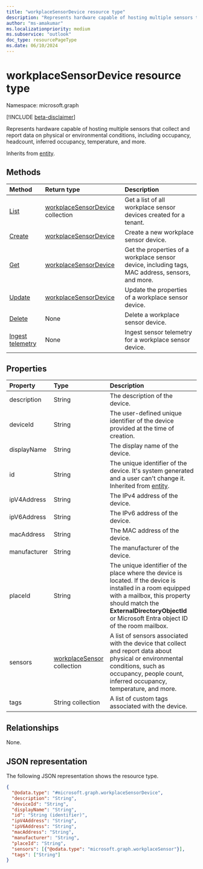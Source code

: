 ```yaml
---
title: "workplaceSensorDevice resource type"
description: "Represents hardware capable of hosting multiple sensors that collect and report data on physical or environmental conditions, including occupancy, headcount, inferred occupancy, temperature, and more."
author: "ms-amakumar"
ms.localizationpriority: medium
ms.subservice: "outlook"
doc_type: resourcePageType
ms.date: 06/10/2024
---
```


# workplaceSensorDevice resource type

Namespace: microsoft.graph

[!INCLUDE [beta-disclaimer](../../includes/beta-disclaimer.md)]

Represents hardware capable of hosting multiple sensors that collect and report data on physical or environmental conditions, including occupancy, headcount, inferred occupancy, temperature, and more.

Inherits from [entity](../resources/entity.md).

## Methods

|Method|Return type|Description|
|:---|:---|:---|
|[List](../api/workplace-list-sensordevices.md)|[workplaceSensorDevice](../resources/workplacesensordevice.md) collection|Get a list of all workplace sensor devices created for a tenant.|
|[Create](../api/workplace-post-sensordevices.md)|[workplaceSensorDevice](../resources/workplacesensordevice.md)|Create a new workplace sensor device.|
|[Get](../api/workplacesensordevice-get.md)|[workplaceSensorDevice](../resources/workplacesensordevice.md)|Get the properties of a workplace sensor device, including tags, MAC address, sensors, and more.|
|[Update](../api/workplacesensordevice-update.md)|[workplaceSensorDevice](../resources/workplacesensordevice.md)|Update the properties of a workplace sensor device.|
|[Delete](../api/workplacesensordevice-delete.md)|None|Delete a workplace sensor device.|
|[Ingest telemetry](../api/workplacesensordevice-ingesttelemetry.md)|None|Ingest sensor telemetry for a workplace sensor device.|

## Properties

|Property|Type|Description|
|:---|:---|:---|
|description|String| The description of the device. |
|deviceId|String| The user-defined unique identifier of the device provided at the time of creation. |
|displayName|String| The display name of the device. |
|id|String| The unique identifier of the device. It's system generated and a user can't change it. Inherited from [entity](../resources/entity.md).|
|ipV4Address|String| The IPv4 address of the device. |
|ipV6Address|String| The IPv6 address of the device. |
|macAddress|String| The MAC address of the device. |
|manufacturer|String| The manufacturer of the device. |
|placeId|String| The unique identifier of the place where the device is located. If the device is installed in a room equipped with a mailbox, this property should match the **ExternalDirectoryObjectId** or Microsoft Entra object ID of the room mailbox. |
|sensors|[workplaceSensor](../resources/workplacesensor.md) collection| A list of sensors associated with the device that collect and report data about physical or environmental conditions, such as occupancy, people count, inferred occupancy, temperature, and more. |
|tags|String collection| A list of custom tags associated with the device. |

## Relationships

None.

## JSON representation

The following JSON representation shows the resource type.

<!-- {
  "blockType": "resource",
  "keyProperty": "id",
  "@odata.type": "microsoft.graph.workplaceSensorDevice",
  "baseType": "microsoft.graph.entity",
  "openType": false
}
-->
``` json
{
  "@odata.type": "#microsoft.graph.workplaceSensorDevice",
  "description": "String",
  "deviceId": "String",
  "displayName": "String",
  "id": "String (identifier)",
  "ipV4Address": "String",
  "ipV6Address": "String",
  "macAddress": "String",
  "manufacturer": "String",
  "placeId": "String",
  "sensors": [{"@odata.type": "microsoft.graph.workplaceSensor"}],
  "tags": ["String"]
}
```
